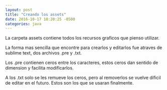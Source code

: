 ```yaml
---
layout: post
title: "Creando los assets"
date: 2016-10-17 10:20:25 -0500
categories: java
---
```


La carpeta assets contiene todos los recursos graficos que pienso utilizar.

La forma mas sencilla que encontre para crearlos y editarlos fue atraves de sublime text, dos archivos .pre y .txt.

Los .pre contienen ceros entre los caracteres, estos ceros dan sentido de dimension y facilita modificarlos.

A los .txt solo se les remueve los ceros, pero al removerlos se vuelve dificil de editar en el futuro. Estos son los que se usaran finalmente. 